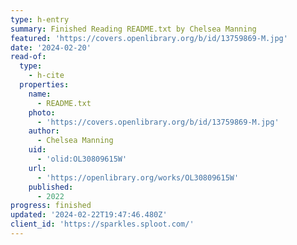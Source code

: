 ```yaml
---
type: h-entry
summary: Finished Reading README.txt by Chelsea Manning
featured: 'https://covers.openlibrary.org/b/id/13759869-M.jpg'
date: '2024-02-20'
read-of:
  type:
    - h-cite
  properties:
    name:
      - README.txt
    photo:
      - 'https://covers.openlibrary.org/b/id/13759869-M.jpg'
    author:
      - Chelsea Manning
    uid:
      - 'olid:OL30809615W'
    url:
      - 'https://openlibrary.org/works/OL30809615W'
    published:
      - 2022
progress: finished
updated: '2024-02-22T19:47:46.480Z'
client_id: 'https://sparkles.sploot.com/'
---
```


